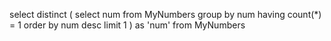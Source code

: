 select distinct
    (
    select
        num
    from
        MyNumbers
    group by
        num
    having
        count(*) = 1
    order by
        num desc
    limit 1
    ) as 'num'
from
    MyNumbers
